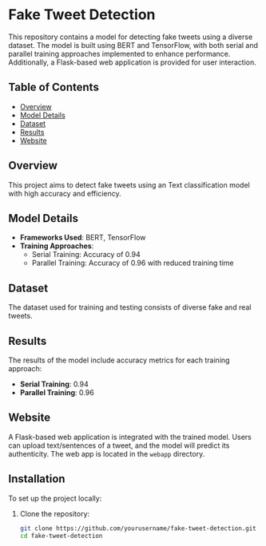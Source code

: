 # Fake Tweet Detection

This repository contains a model for detecting fake tweets using a diverse dataset. The model is built using BERT and TensorFlow, with both serial and parallel training approaches implemented to enhance performance. Additionally, a Flask-based web application is provided for user interaction.

## Table of Contents
- [Overview](#overview)
- [Model Details](#model-details)
- [Dataset](#dataset)
- [Results](#results)
- [Website](#website)


## Overview
This project aims to detect fake tweets using an Text classification model with high accuracy and efficiency.

## Model Details
- **Frameworks Used**: BERT, TensorFlow
- **Training Approaches**:
  - Serial Training: Accuracy of 0.94
  - Parallel Training: Accuracy of 0.96 with reduced training time

## Dataset
The dataset used for training and testing consists of diverse fake and real tweets.

## Results
The results of the model include accuracy metrics for each training approach:
- **Serial Training**: 0.94
- **Parallel Training**: 0.96

## Website
A Flask-based web application is integrated with the trained model. Users can upload text/sentences of a tweet, and the model will predict its authenticity. The web app is located in the `webapp` directory.

## Installation
To set up the project locally:
1. Clone the repository:
   ```sh
   git clone https://github.com/yourusername/fake-tweet-detection.git
   cd fake-tweet-detection
